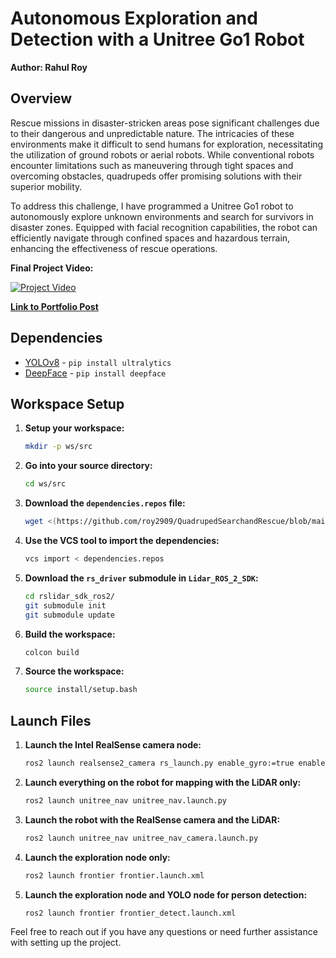 # Autonomous Exploration and Detection with a Unitree Go1 Robot

**Author: Rahul Roy**

## Overview

Rescue missions in disaster-stricken areas pose significant challenges due to their dangerous and unpredictable nature. The intricacies of these environments make it difficult to send humans for exploration, necessitating the utilization of ground robots or aerial robots. While conventional robots encounter limitations such as maneuvering through tight spaces and overcoming obstacles, quadrupeds offer promising solutions with their superior mobility.

To address this challenge, I have programmed a Unitree Go1 robot to autonomously explore unknown environments and search for survivors in disaster zones. Equipped with facial recognition capabilities, the robot can efficiently navigate through confined spaces and hazardous terrain, enhancing the effectiveness of rescue operations.

**Final Project Video:**

[![Project Video](https://github.com/roy2909/QuadrupedSearchandRescue/assets/144197977/d9c111cd-9b63-4f12-a80e-fc831fa61ddc)](https://github.com/roy2909/QuadrupedSearchandRescue/assets/144197977/d9c111cd-9b63-4f12-a80e-fc831fa61ddc)

**[Link to Portfolio Post](https://roy2909.github.io/Exploration/)**

## Dependencies

- [YOLOv8](https://yolov8.com/) - `pip install ultralytics`
- [DeepFace](https://pypi.org/project/deepface/) - `pip install deepface`

## Workspace Setup

1. **Setup your workspace:**
    ```sh
    mkdir -p ws/src
    ```

2. **Go into your source directory:**
    ```sh
    cd ws/src
    ```

3. **Download the `dependencies.repos` file:**
    ```sh
    wget <(https://github.com/roy2909/QuadrupedSearchandRescue/blob/main/dependencies.repos)>
    ```

4. **Use the VCS tool to import the dependencies:**
    ```sh
    vcs import < dependencies.repos
    ```

5. **Download the `rs_driver` submodule in `Lidar_ROS_2_SDK`:**
    ```sh
    cd rslidar_sdk_ros2/
    git submodule init
    git submodule update
    ```

6. **Build the workspace:**
    ```sh
    colcon build
    ```

7. **Source the workspace:**
    ```sh
    source install/setup.bash
    ```

## Launch Files

1. **Launch the Intel RealSense camera node:**
    ```sh
    ros2 launch realsense2_camera rs_launch.py enable_gyro:=true enable_accel:=true unite_imu_method:=1 enable_infra1:=true enable_infra2:=true enable_sync:=true
    ```

2. **Launch everything on the robot for mapping with the LiDAR only:**
    ```sh
    ros2 launch unitree_nav unitree_nav.launch.py
    ```

3. **Launch the robot with the RealSense camera and the LiDAR:**
    ```sh
    ros2 launch unitree_nav unitree_nav_camera.launch.py
    ```

4. **Launch the exploration node only:**
    ```sh
    ros2 launch frontier frontier.launch.xml
    ```

5. **Launch the exploration node and YOLO node for person detection:**
    ```sh
    ros2 launch frontier frontier_detect.launch.xml
    ```

Feel free to reach out if you have any questions or need further assistance with setting up the project.
